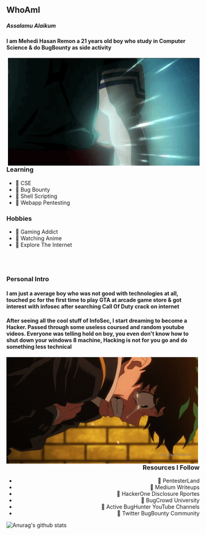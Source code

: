 ## WhoAmI

##### Assalamu Alaikum
#### I am **Mehedi Hasan Remon** a 21 years old boy who study in **Computer Science** & do **BugBounty** as side activity

<img hight="400" width="500" alt="GIF" align="right" src="https://github.com/remonsec/remonsec/blob/main/assets/deku.gif">

### Learning
- 🔰 CSE
- 🔰 Bug Bounty
- 🔰 Shell Scripting
- 🔰 Webapp Pentesting

### Hobbies
- 🔰 Gaming Addict
- 🔰 Watching Anime
- 🔰 Explore The Internet

</br>
</br>

### Personal Intro
#### I am just a average boy who was not good with technologies at all, touched pc for the first time to play GTA at arcade game store & got interest with infosec after searching Call Of Duty crack on internet

#### After seeing all the cool stuff of InfoSec, I start dreaming to become a Hacker. Passed through some useless coursed and random youtube videos. Everyone was telling hold on boy, you even don't know how to shut down your windows 8 machine, Hacking is not for you go and do something less technical

<img hight="400" width="500" alt="GIF" align="left" src="https://github.com/remonsec/remonsec/blob/main/assets/deku_cry.gif">

<div align="right">
<ul> 
<h3>Resources I Follow</h3>
<li> 🔰 PentesterLand</li>
<li> 🔰 Medium Writeups</li>
<li> 🔰 HackerOne Disclosure Rportes</li>
<li> 🔰 BugCrowd University</li>
<li> 🔰 Active BugHunter YouTube Channels</li>
<li> 🔰 Twitter BugBounty Community</li>
</ul>
</div>


![Anurag's github stats](https://github-readme-stats.vercel.app/api?username=remonsec&theme=radical)